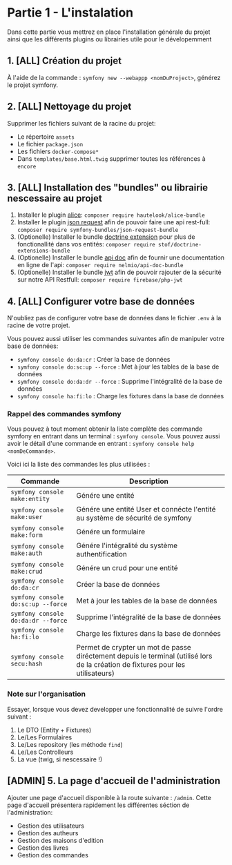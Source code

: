 # Partie 1 - L'instalation

Dans cette partie vous mettrez en place l'installation générale du projet
ainsi que les différents plugins ou librairies utile pour le dévelopemment

## 1. [ALL] Création du projet

À l'aide de la commande : `symfony new --webappp <nomDuProject>`, générez
le projet symfony.

## 2. [ALL] Nettoyage du projet

Supprimer les fichiers suivant de la racine du projet:

-   Le répertoire `assets`
-   Le fichier `package.json`
-   Les fichiers `docker-compose*`
-   Dans `templates/base.html.twig` supprimer toutes les références à `encore`

## 3. [ALL] Installation des "bundles" ou librairie nescessaire au projet

1. Installer le plugin [alice](https://github.com/theofidry/AliceBundle#alicebundle):
   `composer require hautelook/alice-bundle`
2. Installer le plugin [json request](https://github.com/symfony-bundles/json-request-bundle#symfony-jsonrequest-bundle) afin de pouvoir faire une api rest-full:
   `composer require symfony-bundles/json-request-bundle`
3. (Optionelle) Installer le bundle [doctrine extension](https://symfony.com/doc/current/StofDoctrineExtensionsBundle/index.html) pour plus de fonctionallité dans vos entités:
   `composer require stof/doctrine-extensions-bundle`
4. (Optionelle) Installer le bundle [api doc](https://symfony.com/bundles/NelmioApiDocBundle/current/index.html) afin de fournir une documentation en ligne de l'api:
   `composer require nelmio/api-doc-bundle`
5. (Optionelle) Installer le bundle [jwt](https://packagist.org/packages/firebase/php-jwt) afin de pouvoir rajouter de la sécurité sur notre API Restfull:
   `composer require firebase/php-jwt`

## 4. [ALL] Configurer votre base de données

N'oubliez pas de configurer votre base de données dans le fichier
`.env` à la racine de votre projet.

Vous pouvez aussi utiliser les commandes suivantes afin de manipuler
votre base de données:

-   `symfony console do:da:cr` : Créer la base de données
-   `symfony console do:sc:up --force` : Met à jour les tables de la base de données
-   `symfony console do:da:dr --force` : Supprime l'intégralité de la base de données
-   `symfony console ha:fi:lo` : Charge les fixtures dans la base de données

### Rappel des commandes symfony

Vous pouvez à tout moment obtenir la liste complète des commande symfony
en entrant dans un terminal : `symfony console`. Vous pouvez aussi
avoir le détail d'une commande en entrant : `symfony console help <nomDeCommande>`.

Voici ici la liste des commandes les plus utilisées :

| Commande                           | Description                                                                                                                      |
| ---------------------------------- | -------------------------------------------------------------------------------------------------------------------------------- |
| `symfony console make:entity`      | Génére une entité                                                                                                                |
| `symfony console make:user`        | Génére une entité User et connécte l'entité au système de sécurité de symfony                                                    |
| `symfony console make:form`        | Génére un formulaire                                                                                                             |
| `symfony console make:auth`        | Génére l'intégralité du système authentification                                                                                 |
| `symfony console make:crud`        | Génére un crud pour une entité                                                                                                   |
| `symfony console do:da:cr`         | Créer la base de données                                                                                                         |
| `symfony console do:sc:up --force` | Met à jour les tables de la base de données                                                                                      |
| `symfony console do:da:dr --force` | Supprime l'intégralité de la base de données                                                                                     |
| `symfony console ha:fi:lo`         | Charge les fixtures dans la base de données                                                                                      |
| `symfony console secu:hash`        | Permet de crypter un mot de passe diréctement depuis le terminal (utilisé lors de la création de fixtures pour les utilisateurs) |

### Note sur l'organisation

Essayer, lorsque vous devez developper une fonctionnalité de suivre l'ordre
suivant :

1. Le DTO (Entity + Fixtures)
2. Le/Les Formulaires
3. Le/Les repository (les méthode `find`)
4. Le/Les Controlleurs
5. La vue (twig, si nescessaire !)

## [ADMIN] 5. La page d'accueil de l'administration

Ajouter une page d'accueil disponible à la route suivante : `/admin`. Cette
page d'accueil présentera rapidement les différentes séction de l'administration:

-   Gestion des utilisateurs
-   Gestion des autheurs
-   Gestion des maisons d'edition
-   Gestion des livres
-   Gestion des commandes
